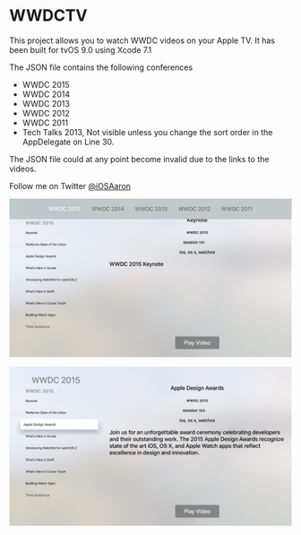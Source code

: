 # WWDCTV
This project allows you to watch WWDC videos on your Apple TV. It has been built for tvOS 9.0 using Xcode 7.1

The JSON file contains the following conferences
* WWDC 2015
* WWDC 2014
* WWDC 2013
* WWDC 2012
* WWDC 2011
* Tech Talks 2013, Not visible unless you change the sort order in the AppDelegate on Line 30. 

The JSON file could at any point become invalid due to the links to the videos.

Follow me on Twitter [@iOSAaron](https://twitter.com/iOSaaron)

![Alt text](/WWDC/screenshot01.png?raw=true "Screenshot 1")

![Alt text](/WWDC/screenshot02.png?raw=true "Screenshot 2")